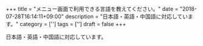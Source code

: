 +++
title = "メニュー画面で利用できる言語を教えてください。"
date = "2018-07-28T16:14:11+09:00"
description = "日本語・英語・中国語に対応しています。"
category = ['']
tags = ['']
draft = false
+++

日本語・英語・中国語に対応しています。
